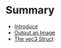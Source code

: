 # Summary

- [Introduce](./chapters/introduce.md)
- [Output an Image](./chapters/chapter_1.md)
- [The vec3 Struct](./chapters/chapter_2.md)
